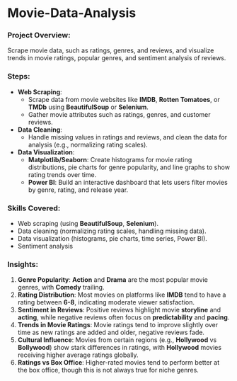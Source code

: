 # Movie-Data-Analysis


### **Project Overview**:

Scrape movie data, such as ratings, genres, and reviews, and visualize trends in movie ratings, popular genres, and sentiment analysis of reviews.

### **Steps**:

- **Web Scraping**:
    - Scrape data from movie websites like **IMDB**, **Rotten Tomatoes**, or **TMDb** using **BeautifulSoup** or **Selenium**.
    - Gather movie attributes such as ratings, genres, and customer reviews.
- **Data Cleaning**:
    - Handle missing values in ratings and reviews, and clean the data for analysis (e.g., normalizing rating scales).
- **Data Visualization**:
    - **Matplotlib/Seaborn**: Create histograms for movie rating distributions, pie charts for genre popularity, and line graphs to show rating trends over time.
    - **Power BI**: Build an interactive dashboard that lets users filter movies by genre, rating, and release year.
### **Skills Covered**:

- Web scraping (using **BeautifulSoup**, **Selenium**).
- Data cleaning (normalizing rating scales, handling missing data).
- Data visualization (histograms, pie charts, time series, Power BI).
- Sentiment analysis

### **Insights**:

1. **Genre Popularity**: **Action** and **Drama** are the most popular movie genres, with **Comedy** trailing.
2. **Rating Distribution**: Most movies on platforms like **IMDB** tend to have a rating between **6-8**, indicating moderate viewer satisfaction.
3. **Sentiment in Reviews**: Positive reviews highlight movie **storyline** and **acting**, while negative reviews often focus on **predictability** and **pacing**.
4. **Trends in Movie Ratings**: Movie ratings tend to improve slightly over time as new ratings are added and older, negative reviews fade.
5. **Cultural Influence**: Movies from certain regions (e.g., **Hollywood** vs **Bollywood**) show stark differences in ratings, with **Hollywood** movies receiving higher average ratings globally.
6. **Ratings vs Box Office**: Higher-rated movies tend to perform better at the box office, though this is not always true for niche genres.
